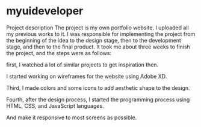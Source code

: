 # myuideveloper
Project description
The project is my own portfolio website. I uploaded all my previous works to it. I was responsible for implementing the project from the beginning of the idea to the design stage, then to the development stage, and then to the final product. It took me about three weeks to finish the project, and the steps were as follows:

first, I watched a lot of similar projects to get inspiration then.

I started working on wireframes for the website using Adobe XD.

Third, I made colors and some icons to add aesthetic shape to the design.

Fourth, after the design process, I started the programming process using HTML, CSS, and JavaScript languages.

And make it responsive to most screens as possible.
